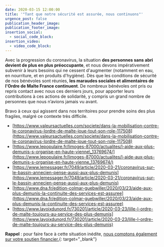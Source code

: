 ```yaml
---
date: 2020-03-15 12:00:00
title: '"Tant que notre sécurité est assurée, nous continuons"'
urgence_post: false
publication_header_image:
publication_footer_image:
insertion_social:
  - social_code_block:
insertion_video:
  - video_code_block:
---
```


Avec la progression du coronavirus, la situation **des personnes sans abri devient de plus en plus pr&eacute;occupante**, et nous devons imp&eacute;rativement subvenir &agrave; leurs besoins qui ne cessent d'augmenter (notamment en eau, en nourriture, et en produits d'hygi&egrave;ne). D&egrave;s que les conditions de s&eacute;curit&eacute; de nos b&eacute;n&eacute;voles sont r&eacute;unies, **les maraudes sociales et alimentaires de l'Ordre de Malte France continuent**. De nombreux b&eacute;n&eacute;voles ont pris ou repris contact avec nous ces derniers jours, pour apporter leurs contributions &agrave; ces actions de solidarit&eacute;, y&nbsp;compris un grand nombre de personnes que nous n’avions jamais vu avant.

Bravo &agrave; ceux qui agissent dans nos territoires pour prendre soins des plus fragiles, malgr&eacute; ce contexte tr&egrave;s difficile.&nbsp;

* [https://www.valeursactuelles.com/societe/dans-la-mobilisation-contre-le-coronavirus-lordre-de-malte-joue-tout-son-role-117508](https://www.valeursactuelles.com/societe/dans-la-mobilisation-contre-le-coronavirus-lordre-de-malte-joue-tout-son-role-117508)
* [https://www.lepopulaire.fr/limoges-87000/actualites/l-aide-aux-plus-demunis-s-organise-en-haute-vienne\_13769674/](https://www.lepopulaire.fr/limoges-87000/actualites/l-aide-aux-plus-demunis-s-organise-en-haute-vienne_13769674/)
* [https://www.lemessager.fr/7049/article/2020-03-21/coronavirus-sur-le-bassin-annecien-pense-aussi-aux-plus-demunis](https://www.lemessager.fr/7049/article/2020-03-21/coronavirus-sur-le-bassin-annecien-pense-aussi-aux-plus-demunis)
* [https://www.dna.fr/edition-colmar-guebwiller/2020/03/23/aide-aux-plus-demunis-la-continuite-des-services-est-assuree](https://www.dna.fr/edition-colmar-guebwiller/2020/03/23/aide-aux-plus-demunis-la-continuite-des-services-est-assuree)
* [https://www.lavoixdunord.fr/730201/article/2020-03-23/lille-l-ordre-de-malte-toujours-au-service-des-plus-demunis](https://www.lavoixdunord.fr/730201/article/2020-03-23/lille-l-ordre-de-malte-toujours-au-service-des-plus-demunis)

**Rappel** : pour faire face &agrave; cette situation in&eacute;dite, [nous comptons &eacute;galement sur votre soutien financier.](https://don.ordredemaltefrance.org/?cid=11&amp;reserved_code_origine=Webcovid){: target="_blank"}